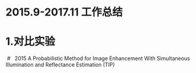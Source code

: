 # 2015.9-2017.11 工作总结
# 1.对比实验
  #   2015 A Probabilistic Method for Image Enhancement With Simultaneous Illumination and Reflectance Estimation (TIP)
